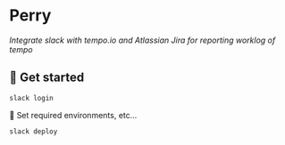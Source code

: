 # Perry

*Integrate slack with tempo.io and Atlassian Jira for reporting worklog of tempo*

## 🚧 Get started

```sh
slack login
```

🚧 Set required environments, etc...

```
slack deploy
```
